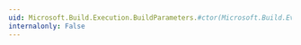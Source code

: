 ```yaml
---
uid: Microsoft.Build.Execution.BuildParameters.#ctor(Microsoft.Build.Evaluation.ProjectCollection)
internalonly: False
---
```

